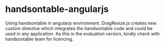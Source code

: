 # handsontable-angularjs
Using handsontable in angularjs environment. DragResize.js creates new custom directive which integrates the handsontable code and could be used in any application. As this is the evaluation version, kindly check with handsontable team for licencing. 
